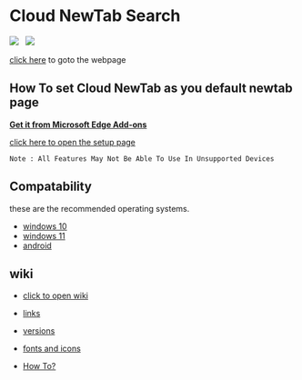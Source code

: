 # Cloud NewTab Search

<a href="https://github.com/CloudGlitch"><img src="https://badgen.net/badge/Created By/CloudGlitch/blue?icon=github"></a>&nbsp;&nbsp;&nbsp;<a href="https://github.com/CloudGlitch/NewTabSearch/releases"><img src="https://badgen.net/badge/Version/v2/green?icon=github"></a>
  
<a href="https://bit.ly/cgnewtab">click here</a> to goto the webpage

## How To set Cloud NewTab as you default newtab page

**<a href="https://microsoftedge.microsoft.com/addons/detail/cloudglitch-newtab-search/oaoknlhpccijmifkioknndcgiegdjebc">Get it from Microsoft Edge Add-ons</a>**

 <a href="https://github.com/CloudGlitch/NewTabSearch/tree/extension">click here to open the setup page</a>

`Note : All Features May Not Be Able To Use In Unsupported Devices`

## Compatability 

these are the recommended operating systems.
- <a href="https://www.microsoft.com/en-in/windows/get-windows-10">windows 10</a>
- <a href="https://www.microsoft.com/en-in/windows/get-windows-11">windows 11</a>
- <a href="https://www.android.com/">android</a>


## wiki
-  <a href="https://github.com/CloudGlitch/NewTabSearch/wiki">click to open wiki</a>
 
-  <a href="https://github.com/CloudGlitch/NewTabSearch/wiki#links">links</a>
 
-  <a href="https://github.com/CloudGlitch/NewTabSearch/wiki#versions">versions</a>
 
-  <a href="https://github.com/CloudGlitch/NewTabSearch/wiki#fonts-and-icons">fonts and icons</a>

-  <a href="https://github.com/CloudGlitch/NewTabSearch/wiki/How-To%3F">How To?</a>
